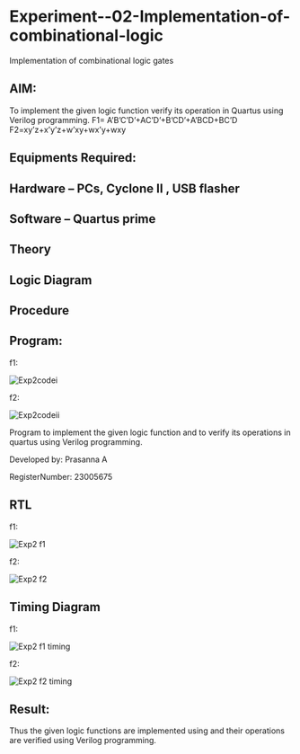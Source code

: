# Experiment--02-Implementation-of-combinational-logic
Implementation of combinational logic gates
 
## AIM:
To implement the given logic function verify its operation in Quartus using Verilog programming.
 F1= A’B’C’D’+AC’D’+B’CD’+A’BCD+BC’D
F2=xy’z+x’y’z+w’xy+wx’y+wxy
 
 
 
## Equipments Required:
## Hardware – PCs, Cyclone II , USB flasher
## Software – Quartus prime


## Theory
 

## Logic Diagram
## Procedure
## Program:


f1:

![Exp2codei](https://github.com/23004345/Experiment--02-Implementation-of-combinational-logic-/assets/138849203/4591eb20-1b1e-4503-bb20-48774215aefe)

f2:

![Exp2codeii](https://github.com/23004345/Experiment--02-Implementation-of-combinational-logic-/assets/138849203/39cc162f-ea2f-470b-a99b-c708f7b1ace8)

Program to implement the given logic function and to verify its operations in quartus using Verilog programming.

Developed by:  Prasanna A

RegisterNumber:  23005675

## RTL
f1:

![Exp2 f1](https://github.com/23004345/Experiment--02-Implementation-of-combinational-logic-/assets/138849203/4a788492-ef47-46cc-aa2b-a29b7341f3f4)

f2:

![Exp2 f2](https://github.com/23004345/Experiment--02-Implementation-of-combinational-logic-/assets/138849203/af490fb6-b8c1-4eb7-bf85-876f84d88fcd)

## Timing Diagram

f1:

![Exp2 f1 timing](https://github.com/23004345/Experiment--02-Implementation-of-combinational-logic-/assets/138849203/9aff67ce-022a-406d-901e-707c9b3e6830)

f2:

![Exp2 f2 timing](https://github.com/23004345/Experiment--02-Implementation-of-combinational-logic-/assets/138849203/a73872d5-035a-44f2-bd1e-28d94b1e3e66)

## Result:

Thus the given logic functions are implemented using  and their operations are verified using Verilog programming.
